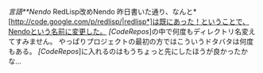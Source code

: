 *言語**Nendo* RedLisp改めNendo
昨日書いた通り、なんと*[http://code.google.com/p/redlisp/|redlisp*]は既にあった！ということで、Nendoという名前に変更した。
*[CodeRepos*]の中で何度もディレクトリ名変えてすみません。
やっぱりプロジェクトの最初の方ではこういうドタバタは何度もある。
*[CodeRepos*]に入れるのはもうちょっと先にしたほうが良かったかな...

